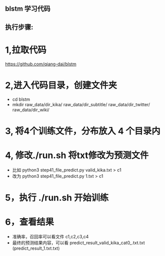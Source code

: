 ## blstm 学习代码

## 执行步骤:
# 1,拉取代码
https://github.com/qiang-dai/blstm

# 2,进入代码目录，创建文件夹
- cd blstm
- mkdir raw_data/dir_kika/  raw_data/dir_subtitle/  raw_data/dir_twitter/  raw_data/dir_wiki/

# 3, 将4个训练文件，分布放入 4 个目录内

# 4, 修改./run.sh 将txt修改为预测文件
- 比如 python3 step41_file_predict.py valid_kika.txt > c1
- 改为 python3 step41_file_predict.py 1.txt > c1

# 5，执行 ./run.sh 开始训练

# 6，查看结果
- 准确率，召回率可以看文件 c1,c2,c3,c4
- 最终的预测结果内容，可以看 predict_result_valid_kika_cat0_.txt.txt (predict_result_1.txt.txt)
